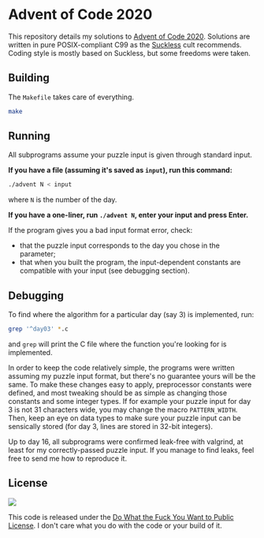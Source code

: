 Advent of Code 2020
===================

This repository details my solutions to [Advent of Code
2020](https://adventofcode.com/2020). Solutions are written in pure
POSIX-compliant C99 as the [Suckless](http://suckless.org/) cult recommends.
Coding style is mostly based on Suckless, but some freedoms were taken.

Building
--------

The `Makefile` takes care of everything.
```bash
make
```

Running
-------

All subprograms assume your puzzle input is given through standard input.

**If you have a file (assuming it's saved as `input`), run this command:**
```bash
./advent N < input
```
where `N` is the number of the day.

**If you have a one-liner, run `./advent N`, enter your input and press
Enter.**

If the program gives you a bad input format error, check:
* that the puzzle input corresponds to the day you chose in the parameter;
* that when you built the program, the input-dependent constants are compatible
with your input (see debugging section).

Debugging
---------

To find where the algorithm for a particular day (say 3) is implemented, run:
```bash
grep '^day03' *.c
```
and `grep` will print the C file where the function you're looking for is
implemented.

In order to keep the code relatively simple, the programs were written assuming
my puzzle input format, but there's no guarantee yours will be the same. To
make these changes easy to apply, preprocessor constants were defined, and most
tweaking should be as simple as changing those constants and some integer
types. If for example your puzzle input for day 3 is not 31 characters wide,
you may change the macro `PATTERN_WIDTH`. Then, keep an eye on data types to
make sure your puzzle input can be sensically stored (for day 3, lines are
stored in 32-bit integers).

Up to day 16, all subprograms were confirmed leak-free with valgrind, at least
for my correctly-passed puzzle input. If you manage to find leaks, feel free to
send me how to reproduce it.

License
-------

![](http://www.wtfpl.net/wp-content/uploads/2012/12/wtfpl-badge-2.png)

This code is released under the [Do What the Fuck You Want to Public
License](http://www.wtfpl.net). I don't care what you do with the code or your
build of it.
